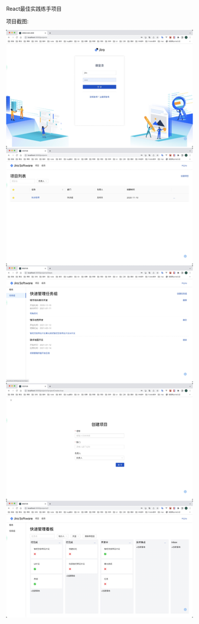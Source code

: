 React最佳实践练手项目

项目截图:

![image](https://github.com/niuxiangchen/React-Kanban/blob/master/%E7%99%BB%E9%99%86%E9%A1%B5%E9%9D%A2.jpg)
![image](https://github.com/niuxiangchen/React-Kanban/blob/master/%E9%A6%96%E9%A1%B5.jpg)
![image](https://github.com/niuxiangchen/React-Kanban/blob/master/%E4%BB%BB%E5%8A%A1%E7%BB%84.jpg)
![image](https://github.com/niuxiangchen/React-Kanban/blob/master/%E5%88%9B%E5%BB%BA%E9%A1%B9%E7%9B%AE.jpg)
![image](https://github.com/niuxiangchen/React-Kanban/blob/master/%E7%9C%8B%E6%9D%BF%E5%88%97%E8%A1%A8.jpg)
